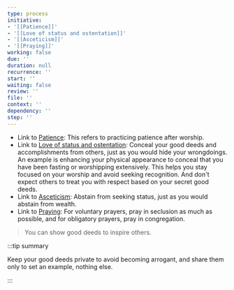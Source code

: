 ```yaml
---
type: process
initiative:
- '[[Patience]]'
- '[[Love of status and ostentation]]'
- '[[Asceticism]]'
- '[[Praying]]'
working: false
due: ''
duration: null
recurrence: ''
start: ''
waiting: false
review: ''
file: ''
context: ''
dependency: ''
step: ''
---
```


* Link to [Patience](docs/sidebar1/Initiatives/good%20traits/Patience.md): This refers to practicing patience after worship.
* Link to [Love of status and ostentation](docs/sidebar1/Initiatives/bad%20traits/Love%20of%20status%20and%20ostentation.md): Conceal your good deeds and accomplishments from others, just as you would hide your wrongdoings. An example is enhancing your physical appearance to conceal that you have been fasting or worshipping extensively. This helps you stay focused on your worship and avoid seeking recognition. And don't expect others to treat you with respect based on your secret good deeds.
* Link to [Asceticism](docs/sidebar1/Initiatives/good%20traits/Asceticism.md): Abstain from seeking status, just as you would abstain from wealth.
* Link to [Praying](docs/sidebar1/Initiatives/worship/Praying.md): For voluntary prayers, pray in seclusion as much as possible, and for obligatory prayers, pray in congregation.

> You can show good deeds to inspire others.

:::tip summary

Keep your good deeds private to avoid becoming arrogant, and share them only to set an example, nothing else.

:::
